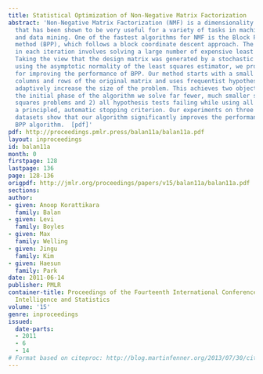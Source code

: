 ```yaml
---
title: Statistical Optimization of Non-Negative Matrix Factorization
abstract: 'Non-Negative Matrix Factorization (NMF) is a dimensionality reduction method
  that has been shown to be very useful for a variety of tasks in machine learning
  and data mining. One of the fastest algorithms for NMF is the Block Principal Pivoting
  method (BPP), which follows a block coordinate descent approach. The optimization
  in each iteration involves solving a large number of expensive least squares problems.
  Taking the view that the design matrix was generated by a stochastic process, and
  using the asymptotic normality of the least squares estimator, we propose a method
  for improving the performance of BPP. Our method starts with a small subset of the
  columns and rows of the original matrix and uses frequentist hypothesis tests to
  adaptively increase the size of the problem. This achieves two objectives: 1) during
  the initial phase of the algorithm we solve far fewer, much smaller sized least
  squares problems and 2) all hypothesis tests failing while using all the data represents
  a principled, automatic stopping criterion. Our experiments on three real world
  datasets show that our algorithm significantly improves the performance of the original
  BPP algorithm.  [pdf]'
pdf: http://proceedings.pmlr.press/balan11a/balan11a.pdf
layout: inproceedings
id: balan11a
month: 0
firstpage: 128
lastpage: 136
page: 128-136
origpdf: http://jmlr.org/proceedings/papers/v15/balan11a/balan11a.pdf
sections: 
author:
- given: Anoop Korattikara
  family: Balan
- given: Levi
  family: Boyles
- given: Max
  family: Welling
- given: Jingu
  family: Kim
- given: Haesun
  family: Park
date: 2011-06-14
publisher: PMLR
container-title: Proceedings of the Fourteenth International Conference on Artificial
  Intelligence and Statistics
volume: '15'
genre: inproceedings
issued:
  date-parts:
  - 2011
  - 6
  - 14
# Format based on citeproc: http://blog.martinfenner.org/2013/07/30/citeproc-yaml-for-bibliographies/
---
```

